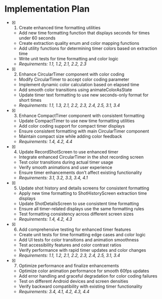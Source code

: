 # Implementation Plan

- [x] 1. Create enhanced time formatting utilities


  - Add new time formatting function that displays seconds for times under 60 seconds
  - Create extraction quality enum and color mapping functions
  - Add utility functions for determining timer colors based on extraction time
  - Write unit tests for time formatting and color logic
  - _Requirements: 1.1, 1.2, 2.1, 2.2, 2.3_

- [x] 2. Enhance CircularTimer component with color coding


  - Modify CircularTimer to accept color coding parameter
  - Implement dynamic color calculation based on elapsed time
  - Add smooth color transitions using animateColorAsState
  - Update timer text formatting to use new seconds-only format for short times
  - _Requirements: 1.1, 1.3, 2.1, 2.2, 2.3, 2.4, 2.5, 3.1, 3.4_

- [x] 3. Enhance CompactTimer component with consistent formatting

  - Update CompactTimer to use new time formatting utilities
  - Add color coding support for compact timer displays
  - Ensure consistent formatting with main CircularTimer component
  - Maintain compact size while adding color feedback
  - _Requirements: 1.4, 4.2, 4.4_

- [x] 4. Update RecordShotScreen to use enhanced timer


  - Integrate enhanced CircularTimer in the shot recording screen
  - Test color transitions during actual timer usage
  - Verify smooth animations and user experience
  - Ensure timer enhancements don't affect existing functionality
  - _Requirements: 3.1, 3.2, 3.3, 3.4, 4.1_

- [x] 5. Update shot history and details screens for consistent formatting


  - Apply new time formatting to ShotHistoryScreen extraction time displays
  - Update ShotDetailsScreen to use consistent time formatting
  - Ensure all timer-related displays use the same formatting rules
  - Test formatting consistency across different screen sizes
  - _Requirements: 1.4, 4.2, 4.3_

- [x] 6. Add comprehensive testing for enhanced timer features

  - Create unit tests for time formatting edge cases and color logic
  - Add UI tests for color transitions and animation smoothness
  - Test accessibility features and color contrast ratios
  - Verify performance with rapid timer updates and color changes
  - _Requirements: 1.1, 1.2, 2.1, 2.2, 2.3, 2.4, 2.5, 3.1, 3.4_

- [x] 7. Optimize performance and finalize enhancements



  - Optimize color animation performance for smooth 60fps updates
  - Add error handling and graceful degradation for color coding failures
  - Test on different Android devices and screen densities
  - Verify backward compatibility with existing timer functionality
  - _Requirements: 3.4, 4.1, 4.2, 4.3, 4.4_